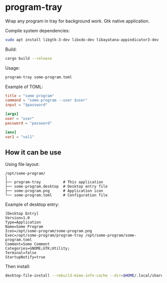 # program-tray
Wrap any program in tray for background work. Gtk native application.

Compile system dependencies:
```bash
sudo apt install libgtk-3-dev libxdo-dev libayatana-appindicator3-dev
```

Build:
```bash
cargo build --release
```

Usage:
```bash
program-tray some-program.toml
```

Example of TOML:
```toml
title = "some program"
command = "some-program --user $user"
input = "$password"

[args]
user = "user"
password = "password"

[env]
var1 = "val1"
```

## How it can be use

Using file layout:
```
/opt/some-program/
│
├── program-tray          # This application
├── some-program.desktop  # Desktop entry file
├── some-program.png      # Application icon
└── some-program.toml     # Configuration file
```
Example of desktop entry:
```
[Desktop Entry]
Version=1.0
Type=Application
Name=Some Program
Icon=/opt/some-program/some-program.png
Exec=/opt/some-program/program-tray /opt/some-program/some-program.toml
Comment=Some Comment
Categories=GNOME;GTK;Utility;
Terminal=false
StartupNotify=true
```
Then install:
```bash
desktop-file-install --rebuild-mime-info-cache --dir=$HOME/.local/share/applications /opt/some-program/some-program.desktop
```